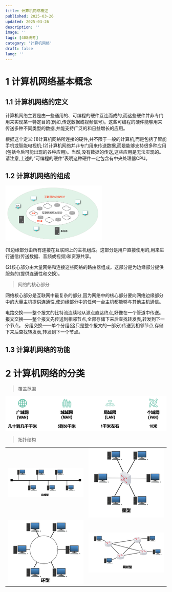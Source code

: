 ```yaml
---
title: 计算机网络概述
published: 2025-03-26
updated: 2025-03-26
description: ''
image: ''
tags: [408统考]
category: '计算机网络'
draft: false 
lang: ''
---
```


# 1 计算机网络基本概念

## 1.1 计算机网络的定义

计算机网络主要是由一些通用的、可编程的硬件互连而成的,而这些硬件并非专门用来实现某一特定目的(例如,传送数据或视频信号)。这些可编程的硬件能够用来传送多种不同类型的数据,并能支持广泛的和日益增长的应用。

根据这个定义:(1)计算机网络所连接的硬件,并不限于一般的计算机,而是包括了智能手机或智能电视机;(2)计算机网络并非专门用来传送数据,而是能够支持很多种应用(包括今后可能出现的各种应用)。当然,没有数据的传送,这些应用是无法实现的。
请注意,上述的“可编程的硬件”表明这种硬件一定包含有中央处理器CPU。


## 1.2 计算机网络的组成

<img src="https://raw.githubusercontent.com/MRchenyuheng/Blog_Pic_Bed/main/NET/20250326111023294.png" height="60%" width="60%" />

(1)边缘部分由所有连接在互联网上的主机组成。这部分是用户直接使用的,用来进行通信(传送数据、音频或视频)和资源共享。

(2)核心部分由大量网络和连接这些网络的路由器组成。这部分是为边缘部分提供服务的(提供连通性和交换)。

> 网络的核心部分

网络核心部分是互联网中最复杂的部分,因为网络中的核心部分要向网络边缘部分中的大量主机提供连通性,使边缘部分中的任何一台主机都能够与其他主机通信。

电路交换——整个报文的比特流连续地从源点直达终点,好像在一个管道中传送。
报文交换——整个报文先传送到相邻节点,全部存储下来后查找转发表,转发到下一个节点。
分组交换——单个分组(这只是整个报文的一部分)传送到相邻节点,存储下来后查找转发表,转发到下一个节点。



## 1.3 计算机网络的功能

# 2 计算机网络的分类

> 覆盖范围

<img src="https://raw.githubusercontent.com/MRchenyuheng/Blog_Pic_Bed/main/NET/20250405132130164.png"/>

> 拓扑结构

|      |      |
| ---- | ---- |
|  <img src="https://raw.githubusercontent.com/MRchenyuheng/Blog_Pic_Bed/main/NET/20250405132415518.png"/>    |  <img src="https://raw.githubusercontent.com/MRchenyuheng/Blog_Pic_Bed/main/NET/20250405132444269.png"/>    |
| <img src="https://raw.githubusercontent.com/MRchenyuheng/Blog_Pic_Bed/main/NET/20250405132509261.png"/>     |  <img src="https://raw.githubusercontent.com/MRchenyuheng/Blog_Pic_Bed/main/NET/20250405132528948.png"/>    |


